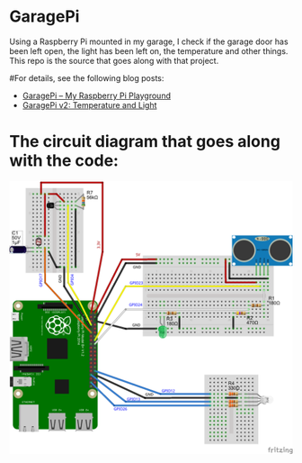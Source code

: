 GaragePi
========

Using a Raspberry Pi mounted in my garage, I check if the garage door has been left open, the light has been left on, the temperature and other things.  This repo is the source that goes along with that project.

#For details, see the following blog posts:

* [GaragePi – My Raspberry Pi Playground](http://www.wrightfully.com/garagepi-my-raspberry-pi-playground/)
* [GaragePi v2: Temperature and Light](http://www.wrightfully.com/garagepi-v2-temperature-and-light/)

# The circuit diagram that goes along with the code:

![](GaragePi_logicCircuits.png)
